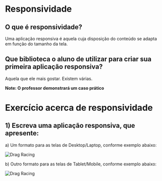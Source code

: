 # Responsividade


## O que é responsividade?

Uma aplicação responsiva é aquela cuja disposição do conteúdo se adapta em função do tamanho da tela.


## Que biblioteca o aluno de utilizar para criar sua primeira aplicação responsiva?

Aquela que ele mais gostar. Existem várias.

**Note: O professor demonstrará um caso prático**



# Exercício acerca de responsividade

## 1) Escreva uma aplicação responsiva, que apresente:

a)  Um formato para as telas de Desktop/Laptop, conforme exemplo abaixo:

![Drag Racing](/src/img/responsiveness_desktop.png)


b) Outro formato para as telas de Tablet/Mobile, conforme exemplo abaixo:

![Drag Racing](/src/img/responsiveness_mobile.png)